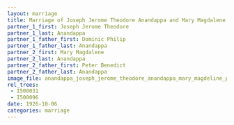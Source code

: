 ```yaml
---
layout: marriage
title: Marriage of Joseph Jerome Theodore Anandappa and Mary Magdalene Anandappa
partner_1_first: Joseph Jerome Theodore
partner_1_last: Anandappa
partner_1_father_first: Dominic Philip
partner_1_father_last: Anandappa
partner_2_first: Mary Magdalene
partner_2_last: Anandappa
partner_2_father_first: Peter Benedict
partner_2_father_last: Anandappa
image_file: anandappa_joseph_jerome_theodore_anandappa_mary_magdeline_page_1159
rel_trees:
 - I500031
 - I500096
date: 1926-10-06
categories: marriage
---
```


